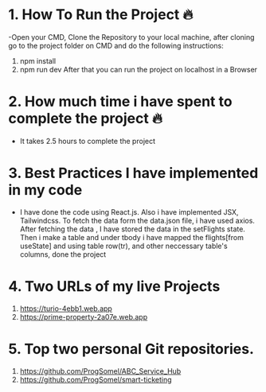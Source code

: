 


# 1.  How To Run the Project 🔥

-Open your CMD, Clone the Repository to your local machine, after cloning go to the project folder on CMD and do the following instructions:
1. npm install
2. npm run dev
After that you can run the project on localhost in a Browser


# 2.  How much time i have spent to complete the project  🔥

- It takes 2.5 hours to complete the project


# 3.  Best Practices I have implemented in my code

- I have done the code using React.js. Also i have implemented JSX, Tailwindcss. To fetch the data form the data.json file, i have used axios. After fetching the data , I have stored the data in the setFlights state. Then i make a table and under tbody i have mapped the flights[from useState] and using table row(tr), and other neccessary table's columns, done the project


# 4.  Two URLs of my live Projects

1. https://turio-4ebb1.web.app
2. https://prime-property-2a07e.web.app



# 5.  Top two personal Git repositories.

1. https://github.com/ProgSomel/ABC_Service_Hub
2. https://github.com/ProgSomel/smart-ticketing

